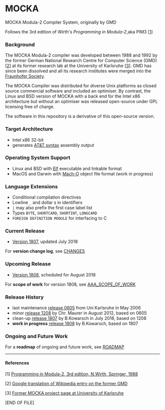 # MOCKA
MOCKA Modula-2 Compiler System, originally by GMD

Follows the 3rd edition of Wirth's *Programming in Modula-2*,aka PIM3 [[1](./README.md#references)]

### Background

The MOCKA Modula-2 compiler was developed between 1988 and 1992 by the former German
National Research Centre for Computer Science (GMD) [[2](./README.md#references)] at
its former research lab at the University of Karlsruhe [[3](./README.md#references)].
GMD has since been dissolved and all its research institutes were merged into the
[Fraunhofer Society](https://www.fraunhofer.de/en.html).

The MOCKA Compiler was distributed for diverse Unix platforms as closed source
commercial software and included an optimiser. By contrast, the Linux and BSD
version of MOCKA with a back end for the Intel x86 architecture but without
an optimiser was released open-source under GPL licensing free of charge.

The software in this repository is a derivative of this open-source version.

### Target Architecture
* Intel x86 32-bit
* generates [AT&T syntax](https://en.wikipedia.org/wiki/X86_assembly_language#Syntax) assembly output

### Operating System Support
* Linux and BSD with [Elf](https://en.wikipedia.org/wiki/Executable_and_Linkable_Format) executable and linkable format
* MacOS and Darwin with [Mach-O](https://en.wikipedia.org/wiki/Mach-O) object file format (work in progress)

### Language Extensions
* Conditional compilation directives
* Lowline `_` and dollar `$` in identifiers
* `|` may also prefix the first case label list
* Types `BYTE`, `SHORTCARD`, `SHORTINT`, `LONGCARD`
* `FOREIGN DEFINITION MODULE` for interfacing to C

### Current Release
* [Version 1807](https://github.com/trijezdci/MOCKA/blob/master/ver1807), updated July 2018

For **version change log**, see [CHANGES](https://github.com/trijezdci/MOCKA/blob/master/ver1807/CHANGES.md)

### Upcoming Release
* [Version 1808](https://github.com/trijezdci/MOCKA/blob/master/ver1808), scheduled for August 2018

For **scope of work** for version 1808, see [AAA_SCOPE_OF_WORK](https://github.com/trijezdci/MOCKA/blob/master/ver1808/AAA_SCOPE_OF_WORK.md)

### Release History
* last maintenance [release 0605](http://www.info.uni-karlsruhe.de/projects.php/id=37) from Uni Karlsruhe in May 2006
* minor [release 1208](http://lwb.mi.fu-berlin.de/inf/mocka/installation.shtml) by Chr. Maurer in August 2012, based on 0605
* clean-up [release 1807](https://github.com/trijezdci/MOCKA/blob/master/ver1807) by B.Kowarsch in July 2018, based on 1208
* **work in progress** [release 1808](https://github.com/trijezdci/MOCKA/blob/master/ver1808) by B.Kowarsch, based on 1807

### Ongoing and Future Work

For a **roadmap** of ongoing and future work, see [ROADMAP](./ROADMAP.md)

___

#### References

[1] [Programming in Modula-2, 3rd edition, N.Wirth, Springer, 1988](https://www.springer.com/us/book/9783642835674)

[2] [Google translation of Wikipedia entry on the former GMD](https://translate.google.co.jp/translate?hl=en&sl=de&u=https://de.wikipedia.org/wiki/GMD-Forschungszentrum_Informationstechnik&prev=search)

[3] [Former MOCKA project page at University of Karlsruhe](http://www.info.uni-karlsruhe.de/projects.php/id=37&lang=en)

\[END OF FILE\]
